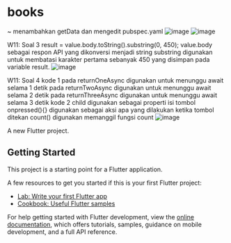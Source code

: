 # books

~ menambahkan getData dan mengedit pubspec.yaml
![image](https://github.com/user-attachments/assets/0d97dada-5bb5-4099-9b7b-d63ff7a44af8)
![image](https://github.com/user-attachments/assets/889880b4-2a5c-447b-8b25-3a648e62dca3)

W11: Soal 3
result = value.body.toString().substring(0, 450);
value.body sebagai respon API yang dikonversi menjadi string
substring digunakan untuk membatasi karakter pertama sebanyak 450 yang disimpan pada variable result. 
![image](https://github.com/user-attachments/assets/23a471ef-2dac-445c-b14f-30f4e1e18a5b)

W11: Soal 4
kode 1
pada returnOneAsync digunakan untuk menunggu await selama 1 detik
pada returnTwoAsync digunakan untuk menunggu await selama 2 detik
pada returnThreeAsync digunakan untuk menunggu await selama 3 detik
kode 2
child digunakan sebagai properti isi tombol
onpressed(){} digunakan sebagai aksi apa yang dilakukan ketika tombol ditekan
count() digunakan memanggil fungsi count
![image](https://github.com/user-attachments/assets/e5c1e2e8-8a3e-47d0-ace4-1a5aa02a401f)






A new Flutter project.

## Getting Started

This project is a starting point for a Flutter application.

A few resources to get you started if this is your first Flutter project:

- [Lab: Write your first Flutter app](https://docs.flutter.dev/get-started/codelab)
- [Cookbook: Useful Flutter samples](https://docs.flutter.dev/cookbook)

For help getting started with Flutter development, view the
[online documentation](https://docs.flutter.dev/), which offers tutorials,
samples, guidance on mobile development, and a full API reference.
